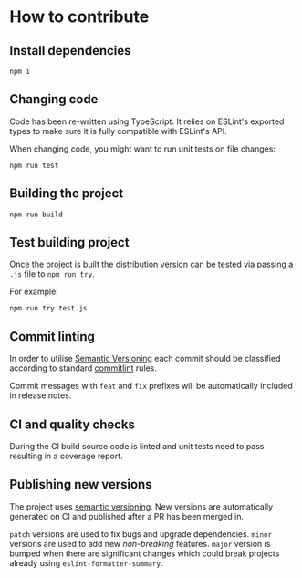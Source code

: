 # How to contribute

## Install dependencies

```
npm i
```

## Changing code

Code has been re-written using TypeScript. It relies on ESLint's exported types to make sure it is fully compatible with ESLint's API.

When changing code, you might want to run unit tests on file changes:

```
npm run test
```

## Building the project

```
npm run build
```

## Test building project

Once the project is built the distribution version can be tested via passing a `.js` file to `npm run try`.

For example:

```
npm run try test.js
```

## Commit linting

In order to utilise [Semantic Versioning](...TODO...) each commit should be classified according to standard [commitlint](https://commitlint.js.org/) rules.

Commit messages with `feat` and `fix` prefixes will be automatically included in release notes.

## CI and quality checks

During the CI build source code is linted and unit tests need to pass resulting in a coverage report.

## Publishing new versions

The project uses [semantic versioning](...TODO...). New versions are automatically generated on CI and published after a PR has been merged in.

`patch` versions are used to fix bugs and upgrade dependencies. `minor` versions are used to add new _non-breaking_ features. `major` version is bumped when there are significant changes which could break projects already using `eslint-formatter-summary`.
